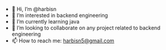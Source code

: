 - 👋 Hi, I’m @harbisn
- 👀 I’m interested in backend engineering
- 🌱 I’m currently learning java
- 💞️ I’m looking to collaborate on any project related to backend engineering
- 📫 How to reach me: harbisn5@gmail.com

<!---
harbisn/harbisn is a ✨ special ✨ repository because its `README.md` (this file) appears on your GitHub profile.
You can click the Preview link to take a look at your changes.
--->

